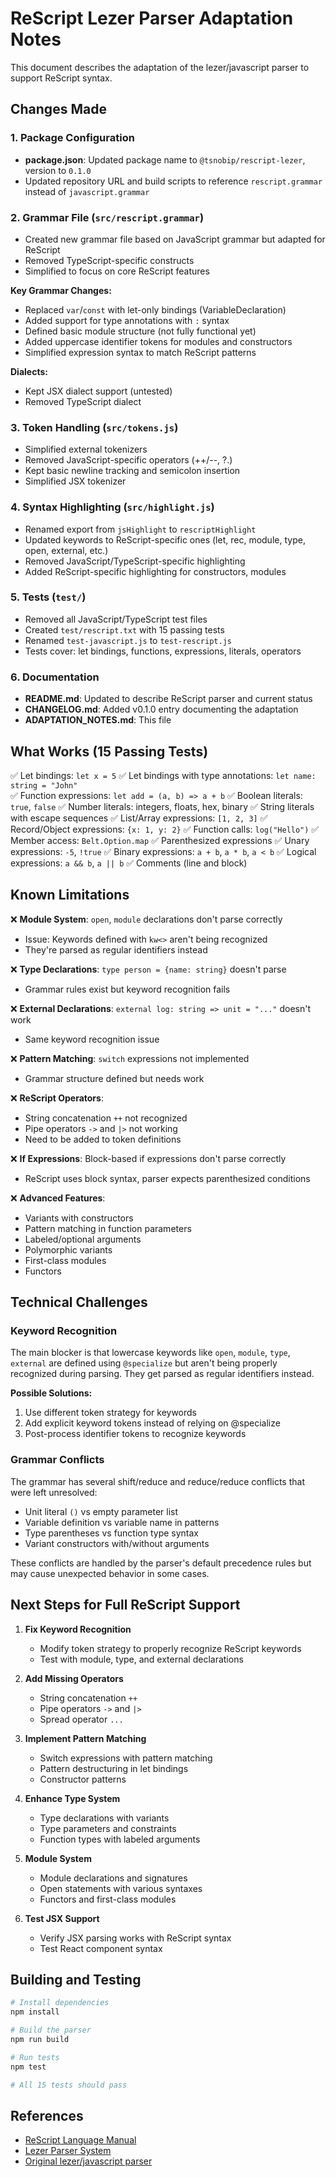 # ReScript Lezer Parser Adaptation Notes

This document describes the adaptation of the lezer/javascript parser to support ReScript syntax.

## Changes Made

### 1. Package Configuration
- **package.json**: Updated package name to `@tsnobip/rescript-lezer`, version to `0.1.0`
- Updated repository URL and build scripts to reference `rescript.grammar` instead of `javascript.grammar`

### 2. Grammar File (`src/rescript.grammar`)
- Created new grammar file based on JavaScript grammar but adapted for ReScript
- Removed TypeScript-specific constructs
- Simplified to focus on core ReScript features

**Key Grammar Changes:**
- Replaced `var`/`const` with let-only bindings (VariableDeclaration)
- Added support for type annotations with `:` syntax
- Defined basic module structure (not fully functional yet)
- Added uppercase identifier tokens for modules and constructors
- Simplified expression syntax to match ReScript patterns

**Dialects:**
- Kept JSX dialect support (untested)
- Removed TypeScript dialect

### 3. Token Handling (`src/tokens.js`)
- Simplified external tokenizers
- Removed JavaScript-specific operators (++/--, ?.)
- Kept basic newline tracking and semicolon insertion
- Simplified JSX tokenizer

### 4. Syntax Highlighting (`src/highlight.js`)
- Renamed export from `jsHighlight` to `rescriptHighlight`
- Updated keywords to ReScript-specific ones (let, rec, module, type, open, external, etc.)
- Removed JavaScript/TypeScript-specific highlighting
- Added ReScript-specific highlighting for constructors, modules

### 5. Tests (`test/`)
- Removed all JavaScript/TypeScript test files
- Created `test/rescript.txt` with 15 passing tests
- Renamed `test-javascript.js` to `test-rescript.js`
- Tests cover: let bindings, functions, expressions, literals, operators

### 6. Documentation
- **README.md**: Updated to describe ReScript parser and current status
- **CHANGELOG.md**: Added v0.1.0 entry documenting the adaptation
- **ADAPTATION_NOTES.md**: This file

## What Works (15 Passing Tests)

✅ Let bindings: `let x = 5`
✅ Let bindings with type annotations: `let name: string = "John"`  
✅ Function expressions: `let add = (a, b) => a + b`
✅ Boolean literals: `true`, `false`
✅ Number literals: integers, floats, hex, binary
✅ String literals with escape sequences
✅ List/Array expressions: `[1, 2, 3]`
✅ Record/Object expressions: `{x: 1, y: 2}`
✅ Function calls: `log("Hello")`
✅ Member access: `Belt.Option.map`
✅ Parenthesized expressions
✅ Unary expressions: `-5`, `!true`
✅ Binary expressions: `a + b`, `a * b`, `a < b`
✅ Logical expressions: `a && b`, `a || b`
✅ Comments (line and block)

## Known Limitations

❌ **Module System**: `open`, `module` declarations don't parse correctly
  - Issue: Keywords defined with `kw<>` aren't being recognized
  - They're parsed as regular identifiers instead

❌ **Type Declarations**: `type person = {name: string}` doesn't parse
  - Grammar rules exist but keyword recognition fails

❌ **External Declarations**: `external log: string => unit = "..."` doesn't work
  - Same keyword recognition issue

❌ **Pattern Matching**: `switch` expressions not implemented
  - Grammar structure defined but needs work

❌ **ReScript Operators**:
  - String concatenation `++` not recognized
  - Pipe operators `->` and `|>` not working
  - Need to be added to token definitions

❌ **If Expressions**: Block-based if expressions don't parse correctly
  - ReScript uses block syntax, parser expects parenthesized conditions

❌ **Advanced Features**:
  - Variants with constructors
  - Pattern matching in function parameters
  - Labeled/optional arguments
  - Polymorphic variants
  - First-class modules
  - Functors

## Technical Challenges

### Keyword Recognition
The main blocker is that lowercase keywords like `open`, `module`, `type`, `external` are defined using `@specialize` but aren't being properly recognized during parsing. They get parsed as regular identifiers instead.

**Possible Solutions:**
1. Use different token strategy for keywords
2. Add explicit keyword tokens instead of relying on @specialize
3. Post-process identifier tokens to recognize keywords

### Grammar Conflicts
The grammar has several shift/reduce and reduce/reduce conflicts that were left unresolved:
- Unit literal `()` vs empty parameter list
- Variable definition vs variable name in patterns
- Type parentheses vs function type syntax
- Variant constructors with/without arguments

These conflicts are handled by the parser's default precedence rules but may cause unexpected behavior in some cases.

## Next Steps for Full ReScript Support

1. **Fix Keyword Recognition**
   - Modify token strategy to properly recognize ReScript keywords
   - Test with module, type, and external declarations

2. **Add Missing Operators**
   - String concatenation `++`
   - Pipe operators `->` and `|>`
   - Spread operator `...`

3. **Implement Pattern Matching**
   - Switch expressions with pattern matching
   - Pattern destructuring in let bindings
   - Constructor patterns

4. **Enhance Type System**
   - Type declarations with variants
   - Type parameters and constraints
   - Function types with labeled arguments

5. **Module System**
   - Module declarations and signatures
   - Open statements with various syntaxes
   - Functors and first-class modules

6. **Test JSX Support**
   - Verify JSX parsing works with ReScript syntax
   - Test React component syntax

## Building and Testing

```bash
# Install dependencies
npm install

# Build the parser
npm run build

# Run tests
npm test

# All 15 tests should pass
```

## References

- [ReScript Language Manual](https://rescript-lang.org/docs/manual/latest/introduction)
- [Lezer Parser System](https://lezer.codemirror.net/)
- [Original lezer/javascript parser](https://github.com/lezer-parser/javascript)
